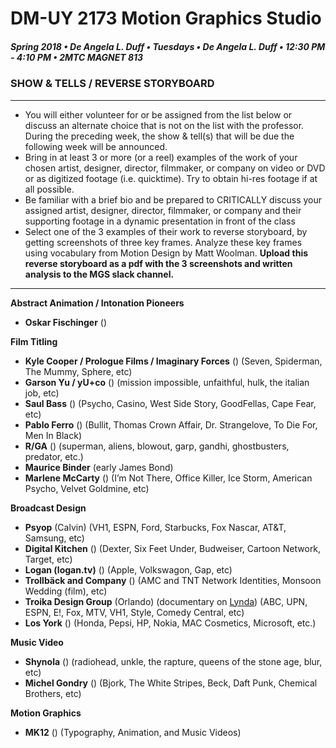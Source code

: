 # DM-UY 2173 Motion Graphics Studio

##### Spring 2018 • De Angela L. Duff • Tuesdays • De Angela L. Duff • 12:30 PM - 4:10 PM • 2MTC MAGNET 813

### SHOW & TELLS / REVERSE STORYBOARD

---

* You will either volunteer for or be assigned from the list below or discuss an alternate choice that is not on the list with the professor. During the preceding week, the show & tell(s) that will be due the following week will be announced. 
* Bring in at least 3 or more (or a reel) examples of the work of your chosen artist, designer, director, filmmaker, or company on video or DVD or as digitized footage (i.e. quicktime). Try to obtain hi-res footage if at all possible.
* Be familiar with a brief bio and be prepared to CRITICALLY discuss your assigned artist, designer, director, filmmaker, or company and their supporting footage in a dynamic presentation in front of the class
* Select one of the 3 examples of their work to reverse storyboard, by getting screenshots of three key frames. Analyze these key frames using vocabulary from Motion Design by Matt Woolman. **Upload this reverse storyboard as a pdf with the 3 screenshots and written analysis to the MGS slack channel.**

---

**Abstract Animation / Intonation Pioneers**
* **Oskar Fischinger** ()

**Film Titling**
* **Kyle Cooper / Prologue Films / Imaginary Forces** ()
(Seven, Spiderman, The Mummy, Sphere, etc)
* **Garson Yu / yU+co** ()
(mission impossible, unfaithful, hulk, the italian job, etc)
* **Saul Bass** ()
(Psycho, Casino, West Side Story, GoodFellas, Cape Fear, etc)
* **Pablo Ferro** ()
(Bullit, Thomas Crown Affair, Dr. Strangelove, To Die For, Men In Black)
* **R/GA** ()
(superman, aliens, blowout, garp, gandhi, ghostbusters, predator, etc.)
* **Maurice Binder**
(early James Bond)
* **Marlene McCarty** ()
(I’m Not There, Office Killer, Ice Storm, American Psycho, Velvet Goldmine, etc)

**Broadcast Design**
* **Psyop** (Calvin)
(VH1, ESPN, Ford, Starbucks, Fox Nascar, AT&T, Samsung, etc)
* **Digital Kitchen** ()
(Dexter, Six Feet Under, Budweiser, Cartoon Network, Target, etc)
* **Logan (logan.tv)** ()
(Apple, Volkswagon, Gap, etc)
* **Trollbäck and Company** ()
(AMC and TNT Network Identities, Monsoon Wedding (film), etc)
* **Troika Design Group** (Orlando) (documentary on [Lynda](http://nyu.edu/lynda))
(ABC, UPN, ESPN, E!, Fox, MTV, VH1, Style, Comedy Central, etc)
* **Los York** ()
(Honda, Pepsi, HP, Nokia, MAC Cosmetics, Microsoft, etc.)

**Music Video**
* **Shynola** ()
(radiohead, unkle, the rapture, queens of the stone age, blur, etc)
* **Michel Gondry** ()
(Bjork, The White Stripes, Beck, Daft Punk, Chemical Brothers, etc)

**Motion Graphics**
* **MK12** ()
(Typography, Animation, and Music Videos)